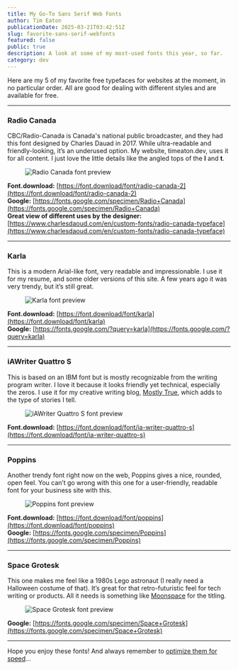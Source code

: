 ```yaml
---
title: My Go-To Sans Serif Web Fonts
author: Tim Eaton
publicationDate: 2025-03-21T03:42:51Z
slug: favorite-sans-serif-webfonts
featured: false
public: true
description: A look at some of my most-used fonts this year, so far.
category: dev
---
```


Here are my 5 of my favorite free typefaces for websites at the moment, in no particular order. All are good for dealing with different styles and are available for free.

---

### Radio Canada

CBC/Radio-Canada is Canada's national public broadcaster, and they had this font designed by Charles Dauad in 2017. While ultra-readable and friendly-looking, it’s an underused option. My website, timeaton.dev, uses it for all content. I just love the little details like the angled tops of the <strong>l</strong> and <strong>t</strong>.

<figure>
    <img src="../../assets/posts/radio-canada.png" alt="Radio Canada font preview">
</figure>

<strong>Font.download:</strong> [https://font.download/font/radio-canada-2](https://font.download/font/radio-canada-2) <br/>
<strong>Google:</strong> [https://fonts.google.com/specimen/Radio+Canada](https://fonts.google.com/specimen/Radio+Canada) <br/>
<strong>Great view of different uses by the designer:</strong> [https://www.charlesdaoud.com/en/custom-fonts/radio-canada-typeface](https://www.charlesdaoud.com/en/custom-fonts/radio-canada-typeface)

---

### Karla

This is a modern Arial-like font, very readable and impressionable. I use it for my resume, and some older versions of this site. A few years ago it was very trendy, but it’s still great.

<figure>
    <img src="../../assets/posts/karla.png" alt="Karla font preview">
</figure>

<strong>Font.download:</strong> [https://font.download/font/karla](https://font.download/font/karla) <br/>
<strong>Google:</strong> [https://fonts.google.com/?query=karla](https://fonts.google.com/?query=karla)

---

### iAWriter Quattro S

This is based on an IBM font but is mostly recognizable from the writing program writer. I love it because it looks friendly yet technical, especially the zeros. I use it for my creative writing blog, <a href="https://mostlytrue.life">Mostly True</a>, which adds to the type of stories I tell.

<figure>
    <img src="../../assets/posts/ia-writer.png" alt="iAWriter Quattro S font preview">
</figure>

<strong>Font.download:</strong> [https://font.download/font/ia-writer-quattro-s](https://font.download/font/ia-writer-quattro-s)

---

### Poppins

Another trendy font right now on the web, Poppins gives a nice, rounded, open feel. You can’t go wrong with this one for a user-friendly, readable font for your business site with this.

<figure>
    <img src="../../assets/posts/poppins.png" alt="Poppins font preview">
</figure>

<strong>Font.download:</strong> [https://font.download/font/poppins](https://font.download/font/poppins) <br/>
<strong>Google:</strong> [https://fonts.google.com/specimen/Poppins](https://fonts.google.com/specimen/Poppins)

---

### Space Grotesk

This one makes me feel like a 1980s Lego astronaut (I really need a Halloween costume of that). It’s great for that retro-futuristic feel for tech writing or products. All it needs is something like [Moonspace](https://elements.envato.com/moonspace-tech-futuristic-font-ZHEXR4H) for the titling.

<figure>
    <img src="../../assets/posts/space-grotesk.png" alt="Space Grotesk font preview">
</figure>

<strong>Google:</strong> [https://fonts.google.com/specimen/Space+Grotesk](https://fonts.google.com/specimen/Space+Grotesk)

---

Hope you enjoy these fonts! And always remember to [optimize them for speed](https://the-sustainable.dev/how-to-load-web-fonts-for-the-best-page-load-performance/)...
